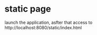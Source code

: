 # static page

launch the application, asfter that access to http://localhost:8080/static/index.html

